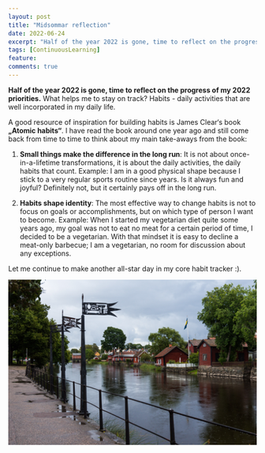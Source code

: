 ```yaml
---
layout: post
title: "Midsommar reflection"
date: 2022-06-24
excerpt: "Half of the year 2022 is gone, time to reflect on the progress of my 2022 priorities. What helps me to stay on track? Habits - daily activities that are well incorporated in my daily life."
tags: [ContinuousLearning]
feature:
comments: true
---
```


**Half of the year 2022 is gone, time to reflect on the progress of my 2022 priorities.** What helps me to stay on track? Habits - daily activities that are well incorporated in my daily life.

A good resource of inspiration for building habits is James Clear‘s book **„Atomic habits“**. I have read the book around one year ago and still come back from time to time to think about my main take-aways from the book:

1. **Small things make the difference in the long run**: It is not about once-in-a-lifetime transformations, it is about the daily activities, the daily habits that count. Example: I am in a good physical shape because I stick to a very regular sports routine since years. Is it always fun and joyful? Definitely not, but it certainly pays off in the long run. 

1. **Habits shape identity**: The most effective way to change habits is not to focus on goals or accomplishments, but on which type of person I want to become. Example: When I started my vegetarian diet quite some years ago, my goal was not to eat no meat for a certain period of time, I decided to be a vegetarian. With that mindset it is easy to decline a meat-only barbecue; I am a vegetarian, no room for discussion about any exceptions.


Let me continue to make another all-star day in my core habit tracker :).

![Sweden, 2014](../assets/img/Midsommar-reflection.jpg)
